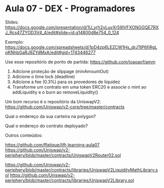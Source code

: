 # Aula 07 - DEX - Programadores

Slides: https://docs.google.com/presentation/d/1U_vrh2vLuvXr59IVFXONGGQE7RXJ_Rcs47ZYOD3V4_4/edit#slide=id.g14800d8e754_0_124

Exemplo: https://docs.google.com/spreadsheets/d/1pD4zp6LEZCW1Hs_drJTtP6fiRgLoKNhbGaRJ9ZYdMxA/edit#gid=1743446277


Use esse repositório de ponto de partida: https://github.com/joaoavf/amm

1. Adicione proteção de slippage (minAmountOut)
2. Adicione o time lock (deadline)
3. Adicione a fee (0.3%) para os provedores de liquidez
4. Transforme um contrato em uma token ERC20 e associe o mint ao addLiquidity e o burn ao removeLiquidity()

Um bom recurso é o repositório da UniswapV2: https://github.com/Uniswap/v2-core/tree/master/contracts 

Qual o endereço da sua carteira na polygon?

Qual o endereço do contrato deployado? 


Outros conteúdos: 

https://github.com/ffatique/lift-learning-aula07
https://github.com/Uniswap/v2-periphery/blob/master/contracts/UniswapV2Router02.sol

https://github.com/Uniswap/v2-periphery/blob/master/contracts/libraries/UniswapV2LiquidityMathLibrary.sol
https://github.com/Uniswap/v2-periphery/blob/master/contracts/libraries/UniswapV2Library.sol
